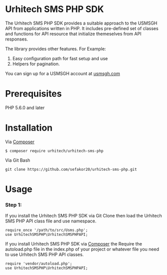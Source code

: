 # Urhitech SMS PHP SDK

The Urhitech SMS PHP SDK provides a suitable approach to the USMSGH API from applications written in PHP. It includes pre-defined set of classes and functions for API resource that initialize themeselves from  API responses.

The library provides other features. For Example:
1. Easy configuration path for fast setup and use
2. Helpers for pagination.

You can sign up for a USMSGH account at [usmsgh.com](https://www.usmsgh.com)

# Prerequisites
PHP 5.6.0  and later

# Installation
Via [Composer](http://getcomposer.org/)
```
$ composer require urhitech/urhitech-sms-php
```

Via Git Bash
```
git clone https://github.com/sefakor20/urhitech-sms-php.git
```

# Usage

### Step 1:
If you install the Urhitech SMS PHP SDK via Git Clone then load the Urhitech SMS PHP API class file and use namespace.

```
require_once '/path/to/src/Usms.php';
use UrhitechSMSPHP\UrhitechSMSPHPAPI;
```

If you install Urhitech SMS PHP SDK via [Composer](http://getcomposer.org/) the Require the autoload.php file in the index.php of your project or whatever file you need to use Urhitech SMS PHP API classes.

```
require 'vendor/autoload.php';
use UrhitechSMSPHP\UrhitechSMSPHPAPI;
```



